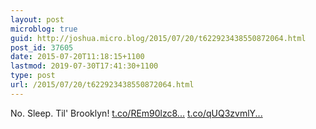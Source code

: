 ```yaml
---
layout: post
microblog: true
guid: http://joshua.micro.blog/2015/07/20/t622923438550872064.html
post_id: 37605
date: 2015-07-20T11:18:15+1100
lastmod: 2019-07-30T17:41:30+1100
type: post
url: /2015/07/20/t622923438550872064.html
---
```

No. Sleep. Til' Brooklyn! [t.co/REm90lzc8...](http://t.co/REm90lzc8k) [t.co/qUQ3zvmlY...](http://t.co/qUQ3zvmlYq)
